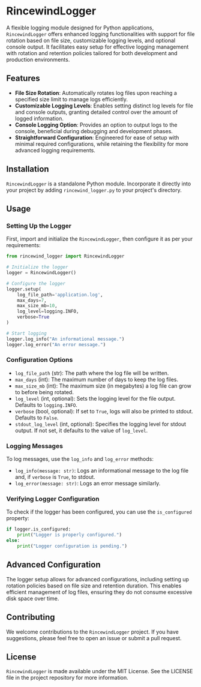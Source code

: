 # RincewindLogger

A flexible logging module designed for Python applications, `RincewindLogger` offers enhanced logging functionalities with support for file rotation based on file size, customizable logging levels, and optional console output. It facilitates easy setup for effective logging management with rotation and retention policies tailored for both development and production environments.

## Features

- **File Size Rotation**: Automatically rotates log files upon reaching a specified size limit to manage logs efficiently.
- **Customizable Logging Levels**: Enables setting distinct log levels for file and console outputs, granting detailed control over the amount of logged information.
- **Console Logging Option**: Provides an option to output logs to the console, beneficial during debugging and development phases.
- **Straightforward Configuration**: Engineered for ease of setup with minimal required configurations, while retaining the flexibility for more advanced logging requirements.

## Installation

`RincewindLogger` is a standalone Python module. Incorporate it directly into your project by adding `rincewind_logger.py` to your project's directory.

## Usage

### Setting Up the Logger

First, import and initialize the `RincewindLogger`, then configure it as per your requirements:

```python
from rincewind_logger import RincewindLogger

# Initialize the logger
logger = RincewindLogger()

# Configure the logger
logger.setup(
    log_file_path='application.log',
    max_days=7,
    max_size_mb=10,
    log_level=logging.INFO,
    verbose=True
)

# Start logging
logger.log_info("An informational message.")
logger.log_error("An error message.")
```

### Configuration Options

- `log_file_path` (str): The path where the log file will be written.
- `max_days` (int): The maximum number of days to keep the log files.
- `max_size_mb` (int): The maximum size (in megabytes) a log file can grow to before being rotated.
- `log_level` (int, optional): Sets the logging level for the file output. Defaults to `logging.INFO`.
- `verbose` (bool, optional): If set to `True`, logs will also be printed to stdout. Defaults to `False`.
- `stdout_log_level` (int, optional): Specifies the logging level for stdout output. If not set, it defaults to the value of `log_level`.

### Logging Messages

To log messages, use the `log_info` and `log_error` methods:

- `log_info(message: str)`: Logs an informational message to the log file and, if `verbose` is `True`, to stdout.
- `log_error(message: str)`: Logs an error message similarly.

### Verifying Logger Configuration

To check if the logger has been configured, you can use the `is_configured` property:

```python
if logger.is_configured:
    print("Logger is properly configured.")
else:
    print("Logger configuration is pending.")
```

## Advanced Configuration

The logger setup allows for advanced configurations, including setting up rotation policies based on file size and retention duration. This enables efficient management of log files, ensuring they do not consume excessive disk space over time.

## Contributing

We welcome contributions to the `RincewindLogger` project. If you have suggestions, please feel free to open an issue or submit a pull request.

## License

`RincewindLogger` is made available under the MIT License. See the LICENSE file in the project repository for more information.